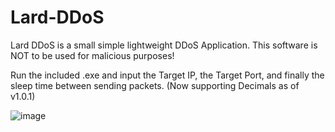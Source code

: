 # Lard-DDoS
Lard DDoS is a small simple lightweight DDoS Application. 
This software is NOT to be used for malicious purposes!

Run the included .exe and input the Target IP, the Target Port, and finally the sleep time between sending packets. 
(Now supporting Decimals as of v1.0.1)

![image](https://user-images.githubusercontent.com/75695872/193628463-ad2d2999-3aaf-45b4-a91f-632dc8380bfa.png)

